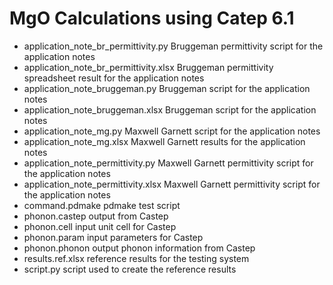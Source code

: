 # MgO Calculations using Catep 6.1

- application_note_br_permittivity.py		Bruggeman permittivity script for the application notes
- application_note_br_permittivity.xlsx		Bruggeman permittivity spreadsheet result for the application notes
- application_note_bruggeman.py			Bruggeman script for the application notes
- application_note_bruggeman.xlsx		Bruggeman script for the application notes
- application_note_mg.py			Maxwell Garnett script for the application notes
- application_note_mg.xlsx			Maxwell Garnett results for the application notes
- application_note_permittivity.py		Maxwell Garnett permittivity script for the application notes
- application_note_permittivity.xlsx		Maxwell Garnett permittivity script for the application notes
- command.pdmake				pdmake test script
- phonon.castep                                 output from Castep
- phonon.cell                                   input unit cell for Castep
- phonon.param                                  input parameters for Castep
- phonon.phonon                                 output phonon information from Castep
- results.ref.xlsx                              reference results for the testing system
- script.py                                     script used to create the reference results
